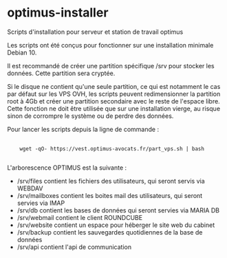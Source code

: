 # optimus-installer
Scripts d'installation pour serveur et station de travail optimus<br/>

Les scripts ont été conçus pour fonctionner sur une installation minimale Debian 10.<br/>

Il est recommandé de créer une partition spécifique /srv pour stocker les données. Cette partition sera cryptée.<br/>

Si le disque ne contient qu'une seule partition, ce qui est notamment le cas par défaut sur les VPS OVH, les scripts peuvent redimensionner la partition root à 4Gb et créer une partition secondaire avec le reste de l'espace libre. Cette fonction ne doit être utilisée que sur une installation vierge, au risque sinon de corrompre le système ou de perdre des données.<br/>

Pour lancer les scripts depuis la ligne de commande :

<pre>
  <code>
    wget -qO- https://vest.optimus-avocats.fr/part_vps.sh | bash
  </code>
</pre>

L'arborescence OPTIMUS est la suivante :

<ul>
<li>/srv/files contient les fichiers des utilisateurs, qui seront servis via WEBDAV</li>
<li>/srv/mailboxes contient les boites mail des utilisateurs, qui seront servies via IMAP</li>
<li>/srv/db contient les bases de données qui seront servies via MARIA DB</li>
<li>/srv/webmail contient le client ROUNDCUBE</li>
<li>/srv/website contient un espace pour héberger le site web du cabinet</li>
<li>/srv/backup contient les sauvegardes quotidiennes de la base de données</li>
<li>/srv/api contient l'api de communication</li>
</ul>
